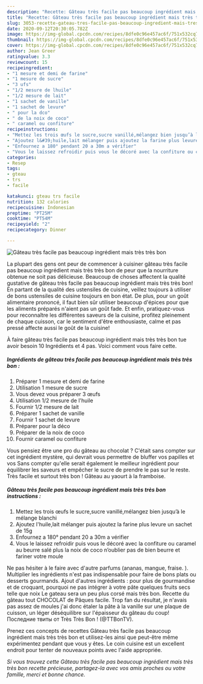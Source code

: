 ```yaml
---
description: "Recette: Gâteau très facile pas beaucoup ingrédient mais très très bon"
title: "Recette: Gâteau très facile pas beaucoup ingrédient mais très très bon"
slug: 3053-recette-gateau-tres-facile-pas-beaucoup-ingredient-mais-tres-tres-bon
date: 2020-09-12T20:30:05.782Z
image: https://img-global.cpcdn.com/recipes/8dfe0c96e457ac6f/751x532cq70/gateau-tres-facile-pas-beaucoup-ingredient-mais-tres-tres-bon-photo-principale-de-la-recette.jpg
thumbnail: https://img-global.cpcdn.com/recipes/8dfe0c96e457ac6f/751x532cq70/gateau-tres-facile-pas-beaucoup-ingredient-mais-tres-tres-bon-photo-principale-de-la-recette.jpg
cover: https://img-global.cpcdn.com/recipes/8dfe0c96e457ac6f/751x532cq70/gateau-tres-facile-pas-beaucoup-ingredient-mais-tres-tres-bon-photo-principale-de-la-recette.jpg
author: Jean Greer
ratingvalue: 3.3
reviewcount: 15
recipeingredient:
- "1 mesure et demi de farine"
- "1 mesure de sucre"
- "3 ufs"
- "1/2 mesure de lhuile"
- "1/2 mesure de lait"
- "1 sachet de vanille"
- "1 sachet de levure"
- " pour la dco"
- " de la noix de coco"
- " caramel ou confiture"
recipeinstructions:
- "Mettez les trois œufs le sucre,sucre vanillé,mélangez bien jusqu’à le mélange blanchi"
- "Ajoutez l&#39;huile,lait mélanger puis ajoutez la farine plus levure un sachet de 15g"
- "Enfournez a 180° pendant 20 a 30m a vérifier"
- "Vous le laissez refroidir puis vous le décoré avec la confiture ou caramel au beurre salé plus la noix de coco n’oublier pas de bien beurre et fariner votre moule"
categories:
- Resep
tags:
- gteau
- trs
- facile

katakunci: gteau trs facile 
nutrition: 132 calories
recipecuisine: Indonesian
preptime: "PT25M"
cooktime: "PT54M"
recipeyield: "2"
recipecategory: Dinner

---
```



![Gâteau très facile pas beaucoup ingrédient mais très très bon](https://img-global.cpcdn.com/recipes/8dfe0c96e457ac6f/751x532cq70/gateau-tres-facile-pas-beaucoup-ingredient-mais-tres-tres-bon-photo-principale-de-la-recette.jpg)

La plupart des gens ont peur de commencer à cuisiner gâteau très facile pas beaucoup ingrédient mais très très bon de peur que la nourriture obtenue ne soit pas délicieuse. Beaucoup de choses affectent la qualité gustative de gâteau très facile pas beaucoup ingrédient mais très très bon! En partant de la qualité des ustensiles de cuisine, veillez toujours à utiliser de bons ustensiles de cuisine toujours en bon état. De plus, pour un goût alimentaire prononcé, il faut bien sûr utiliser beaucoup d'épices pour que les aliments préparés n'aient pas un goût fade. Et enfin, pratiquez-vous pour reconnaître les différentes saveurs de la cuisine, profitez pleinement de chaque cuisson, car le sentiment d'être enthousiaste, calme et pas pressé affecte aussi le goût de la cuisine!

<!--inarticleads1-->

À faire gâteau très facile pas beaucoup ingrédient mais très très bon tue avoir besoin 10 Ingrédients et 4 pas. Voici comment vous faire cette.

##### Ingrédients de gâteau très facile pas beaucoup ingrédient mais très très bon :

1. Préparer 1 mesure et demi de farine
1. Utilisation 1 mesure de sucre
1. Vous devez vous préparer 3 œufs
1. Utilisation 1/2 mesure de l&#39;huile
1. Fournir 1/2 mesure de lait
1. Préparer 1 sachet de vanille
1. Fournir 1 sachet de levure
1. Préparer  pour la déco
1. Préparer  de la noix de coco
1. Fournir  caramel ou confiture


Vous pensiez être une pro du gâteau au chocolat ? C&#39;était sans compter sur cet ingrédient mystère, qui devrait vous permettre de bluffer vos papilles et vos Sans compter qu&#39;elle serait également le meilleur ingrédient pour équilibrer les saveurs et empêcher le sucre de prendre le pas sur le reste. Très facile et surtout très bon ! Gâteau au yaourt à la framboise. 

<!--inarticleads2-->

##### Gâteau très facile pas beaucoup ingrédient mais très très bon instructions :

1. Mettez les trois œufs le sucre,sucre vanillé,mélangez bien jusqu’à le mélange blanchi
1. Ajoutez l&#39;huile,lait mélanger puis ajoutez la farine plus levure un sachet de 15g
1. Enfournez a 180° pendant 20 a 30m a vérifier
1. Vous le laissez refroidir puis vous le décoré avec la confiture ou caramel au beurre salé plus la noix de coco n’oublier pas de bien beurre et fariner votre moule


Ne pas hésiter à le faire avec d&#39;autre parfums (ananas, mangue, fraise. ). Multiplier les ingrédients n&#39;est pas indispensable pour faire de bons plats ou desserts gourmands. Ajout d&#39;autres ingrédients : pour plus de gourmandise et de croquant, pourquoi ne pas intégrer à votre pâte quelques fruits secs telle que noix Le gateau sera un peu plus corsé mais très bon. Recette du gâteau tout CHOCOLAT de Pâques facile. Trop fan du résultat, je n&#39;avais pas assez de moules j&#39;ai donc étaler la pâte à la vanille sur une plaque de cuisson, un léger déséquilibre sur l&#39;épaisseur du gâteau du coup! Последние твиты от Très Très Bon ! (@TTBonTV). 

<!--inarticleads1-->

<p>
Prenez ces concepts de recettes Gâteau très facile pas beaucoup ingrédient mais très très bon et utilisez-les ainsi que peut-être même expérimentez pendant que vous y êtes. Le coin cuisine est un excellent endroit pour tenter de nouveaux points avec l'aide appropriée.
</p>

<p>
<i>Si vous trouvez cette Gâteau très facile pas beaucoup ingrédient mais très très bon recette précieuse, partagez-la avec vos amis proches ou votre famille, merci et bonne chance.</i>
</p>
